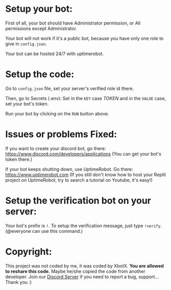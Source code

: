 # Setup your bot:

First of all, your bot should have Administrator permission, or All permissions except Administrator. 

Your bot will not work if it's a public bot, because you have only one role to give in `config.json`.

Your bot can be hosted 24/7 with uptimerobot.

# Setup the code:

Go to ``config.json`` file, set your server's verified role id there.

Then, go to Secrets (.env): Set in the ``KEY`` case _TOKEN_ and in the ``VALUE`` case, set your bot's token.

Run your bot by clicking on the ``RUN`` button above.

# Issues or problems Fixed:

If you want to create your discord bot, go there: https://www.discord.com/developers/applications (You can get your bot's token there.)

If your bot keeps shutting down, use UptimeRobot. Go there: https://www.uptimerobot.com (If you still don't know how to host your Replit project on UptimeRobot, try to search a tutorial on Youtube, it's easy!)

# Setup the verification bot on your server:

Your bot's prefix is ``!``. To setup the verification message, just type ``!verify``. (@everyone can use this command.)

# Copyright:

This project was not coded by me, it was coded by XbotX. **You are allowed to reshare this code.** Maybe he/she copied the code from another developer. Join our [Discord Server](https://discord.gg/5Fx4s7nMWn) if you need to report a bug, support... Thank you :)
